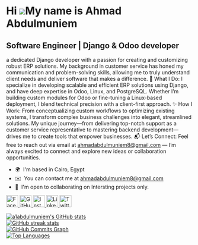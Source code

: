 Hi ![](https://user-images.githubusercontent.com/18350557/176309783-0785949b-9127-417c-8b55-ab5a4333674e.gif)My name is Ahmad Abdulmuniem
=========================================================================================================================================

Software Engineer | Django & Odoo developer
-------------------------------------------

a dedicated Django developer with a passion for creating and customizing robust ERP solutions. My background in customer service has honed my communication and problem-solving skills, allowing me to truly understand client needs and deliver software that makes a difference. 🔧 What I Do: I specialize in developing scalable and efficient ERP solutions using Django, and have deep expertise in Odoo, Linux, and PostgreSQL. Whether I’m building custom modules for Odoo or fine-tuning a Linux-based deployment, I blend technical precision with a client-first approach. ✨ How I Work: From conceptualizing custom workflows to optimizing existing systems, I transform complex business challenges into elegant, streamlined solutions. My unique journey—from delivering top-notch support as a customer service representative to mastering backend development—drives me to create tools that empower businesses. 📬 Let’s Connect: Feel free to reach out via email at ahmadabdulmuniem8@gmail.com — I’m always excited to connect and explore new ideas or collaboration opportunities.

*   🌍  I'm based in Cairo, Egypt
*   ✉️  You can contact me at [ahmadabdulmuniem8@gmail.com](mailto:ahmadabdulmuniem8@gmail.com)
*   🤝  I'm open to collaborating on Intersting projects only.

<p align="left">
  <a href="https://www.facebook.com/a1abdulmuniem" target="_blank" rel="noreferrer">
    <img src="https://raw.githubusercontent.com/danielcranney/readme-generator/main/public/icons/socials/facebook.svg" width="32" height="32" alt="Facebook"/>
  </a>
  <a href="https://www.github.com/a1abdulmuniem" target="_blank" rel="noreferrer">
    <img src="https://raw.githubusercontent.com/danielcranney/readme-generator/main/public/icons/socials/github.svg" width="32" height="32" alt="GitHub"/>
  </a>
  <a href="http://www.instagram.com/a1abdulmuniem" target="_blank" rel="noreferrer">
    <img src="https://raw.githubusercontent.com/danielcranney/readme-generator/main/public/icons/socials/instagram.svg" width="32" height="32" alt="Instagram"/>
  </a>
  <a href="https://www.linkedin.com/in/ahmad-abdulmuniem" target="_blank" rel="noreferrer">
    <img src="https://raw.githubusercontent.com/danielcranney/readme-generator/main/public/icons/socials/linkedin.svg" width="32" height="32" alt="LinkedIn"/>
  </a>
  <a href="https://www.x.com/a1abdulmuniem" target="_blank" rel="noreferrer">
    <img src="https://raw.githubusercontent.com/danielcranney/readme-generator/main/public/icons/socials/twitter.svg" width="32" height="32" alt="Twitter"/>
  </a>
</p>



<a href="https://github.com/a1abdulmuniem">
  <img src="https://github-readme-stats.vercel.app/api?username=a1abdulmuniem&show_icons=true&count_private=true&title_color=0891b2&text_color=ffffff&icon_color=0891b2&bg_color=1c1917&hide_border=true" alt="a1abdulmuniem's GitHub stats" />
</a>
<br>

<a href="https://github.com/a1abdulmuniem">
  <img src="https://github-readme-streak-stats.herokuapp.com/?user=a1abdulmuniem&stroke=ffffff&background=1c1917&ring=0891b2&fire=0891b2&currStreakNum=ffffff&currStreakLabel=0891b2&sideNums=ffffff&sideLabels=ffffff&dates=ffffff&hide_border=true" alt="GitHub streak stats" />
</a>
<br>

<a href="https://github.com/a1abdulmuniem">
  <img src="https://github-readme-activity-graph.cyclic.app/graph?username=a1abdulmuniem&bg_color=1c1917&color=ffffff&line=0891b2&point=ffffff&area_color=1c1917&area=true&hide_border=true&custom_title=GitHub%20Commits%20Graph" alt="GitHub Commits Graph" />
</a>
<br>

<a href="https://github.com/a1abdulmuniem" align="left">
  <img src="https://github-readme-stats.vercel.app/api/top-langs/?username=a1abdulmuniem&langs_count=10&title_color=0891b2&text_color=ffffff&icon_color=0891b2&bg_color=1c1917&hide_border=true&locale=en&custom_title=Top%20Languages" alt="Top Languages" />
</a>
